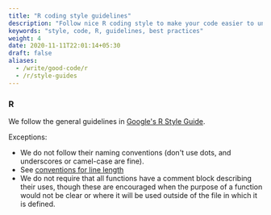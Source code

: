 ```yaml
---
title: "R coding style guidelines"
description: "Follow nice R coding style to make your code easier to understand and easier to the eye."
keywords: "style, code, R, guidelines, best practices"
weight: 4
date: 2020-11-11T22:01:14+05:30
draft: false
aliases:
  - /write/good-code/r
  - /r/style-guides
---
```

### R
We follow the general guidelines in [Google's R Style Guide](https://google.github.io/styleguide/Rguide.xml).

Exceptions:
* We do not follow their naming conventions (don't use dots, and underscores or camel-case are fine).
* See [conventions for line length](https://github.com/tilburgsciencehub/onboard/wiki/Code#keep-it-short)
* We do not require that all functions have a comment block describing their uses, though these are encouraged when the purpose of a function would not be clear or where it will be used outside of the file in which it is defined.
